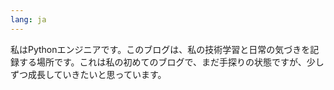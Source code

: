 ```yaml
---
lang: ja
---
```


私はPythonエンジニアです。このブログは、私の技術学習と日常の気づきを記録する場所です。これは私の初めてのブログで、まだ手探りの状態ですが、少しずつ成長していきたいと思っています。